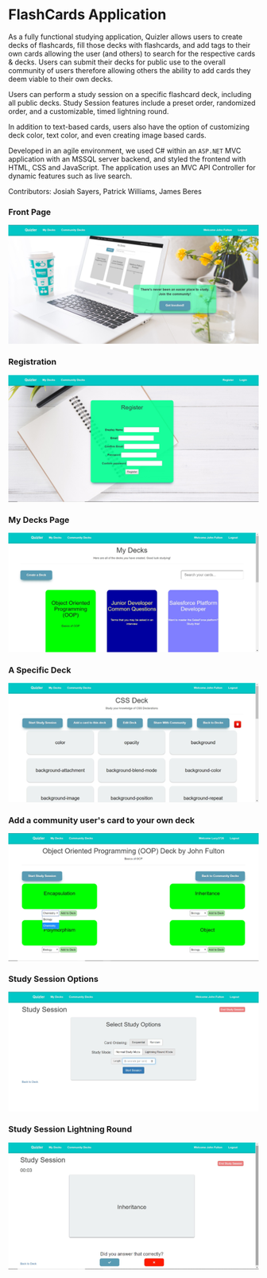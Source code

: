 # FlashCards Application

As a fully functional studying application, Quizler allows users to create decks of flashcards, fill those decks with flashcards, and add tags to their own cards allowing the user (and others) to search for the respective cards & decks. Users can submit their decks for public use to the overall community of users therefore allowing others the ability to add cards they deem viable to their own decks. 

Users can perform a study session on a specific flashcard deck, including all public decks. Study Session features include a preset order, randomized order, and a customizable, timed lightning round. 

In addition to text-based cards, users also have the option of customizing deck color, text color, and even creating image based cards. 

Developed in an agile environment, we used C# within an `ASP.NET` MVC application with an MSSQL server backend, and styled the frontend with HTML, CSS and JavaScript. The application uses an MVC API Controller for dynamic features such as live search. 

Contributors: Josiah Sayers, Patrick Williams, James Beres

### Front Page
<img src="Screenshots/splash.jpg">

### Registration
<img src="Screenshots/register.jpg">

### My Decks Page
<img src="Screenshots/mydecks.jpg">

### A Specific Deck
<img src="Screenshots/cssdeck.jpg">

### Add a community user's card to your own deck
<img src="Screenshots/addtodeck.jpg">

### Study Session Options
<img src="screenshots/studysession.jpg">

### Study Session Lightning Round 
<img src="screenshots/StudySessionLightningRound.jpg">